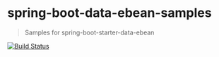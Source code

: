# spring-boot-data-ebean-samples
> Samples for spring-boot-starter-data-ebean

[![Build Status](https://travis-ci.org/hexagonframework/spring-boot-data-ebean-samples.svg?branch=master)](https://travis-ci.org/hexagonframework/spring-boot-data-ebean-samples)
